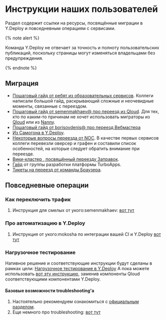 # Инструкции наших пользователей

Раздел содержит ссылки на ресурсы, посвящённые миграции в Y.Deploy и повседневным операциям с сервисами.

{% note alert %}

Команда Y.Deploy не отвечает за точность и полноту пользовательских публикаций, поскольку страницы могут изменяться владельцами без предупреждения.

{% endnote %}


## Миграция

- [Пошаговый гайд от ребят из образовательных сервисов](https://wiki.yandex-team.ru/e7n/dev/moving-schoolbook-to-deploy). Коллеги написали большой гайд, раскрывающий сложные и неочевидные моменты, связанные с переездом.
- [Пошаговый гайд от semenmakhaev@ про переезд из Qloud](https://wiki.yandex-team.ru/bliss/deploy-migration). Для тех, кто по каким-то причинам не хочет использовать миграторы из [Qloud](../how-to/migration/qloud/migrator.md) или из [Nanny](../how-to/migration/nanny.md).
- [Пошаговый гайд от borisovdenis@ про переезд Вебмастера](https://wiki.yandex-team.ru/users/borisovdenis/wmc-instrukcija-po-pereezdu-v-y.deploy/)
- [Из Самогона в Y.Deploy](https://wiki.yandex-team.ru/samogon/instrukcija-po-pereezdu-v-yandex-deploy).
- [Некоторые вопросы переезда от NOC](https://wiki.yandex-team.ru/noc/deploy). В качестве первых сервисов коллеги перевезли оверсер и графен и составили список особенностей, на которые следует обратить внимание при переезде.
- [Вики-кластер , посвящённый переезду Заправок](https://wiki.yandex-team.ru/benzin/dev/ya.deploy/).
- [Гайд](https://wiki.yandex-team.ru/users/sanyabas/deploy/) от группы разработки платформы TurboApps.
- [Тикеты на переезд от команды Браузера](https://st.yandex-team.ru/DECOMMISSIONING-231).

## Повседневные операции

### Как переключить трафик

1. Инструкция для смелых от укого:semenmakhaev: [вот тут](https://wiki.yandex-team.ru/bliss/deploy-migration/#shag8.perekljuchittrafik)

### Про автоматизацию в Y.Deploy

1. Инструкция от укого:mokosha по интеграции вашей CI и Y.Deploy [вот тут](https://wiki.yandex-team.ru/bliss/release-integration/)

### Нагрузочное тестирование

Нативное решение и соответствующие инструкции будут сделаны в рамках цели: [Нагрузочное тестирование в Y.Deploy](https://goals.yandex-team.ru/filter?user=12890&importance=1,2,0,3&goal=74077)
А пока можете использовать [вот эту инструкцию](https://wiki.yandex-team.ru/bliss/load-testing/), заменив компоненты Qloud соответствующими компонентами Y.Deploy.

#### Базовые возможности troubleshooting'а

1. Настоятельно рекомендуем ознакомиться с [официальным разделом](../concepts/pod/pod.md).
1. Еще немного про troubleshooting: [вот тут](https://wiki.yandex-team.ru/bliss/deploy-migration/#sekretytrablshutingadljadevops-manjakov)
